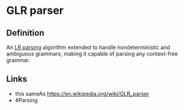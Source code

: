 # GLR parser

## Definition
An [LR parsing](LR_parser.md) algorithm extended to handle nondeterministic and ambiguous grammars, making it capable of parsing any context-free grammar.

## Links
* this sameAs https://en.wikipedia.org/wiki/GLR_parser
* #Parsing


